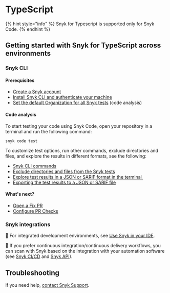 # TypeScript

{% hint style="info" %}
Snyk for Typescript is supported only for Snyk Code.
{% endhint %}

## Getting started with Snyk for TypeScript across environments <a href="#getting-started-with-snyk-for-apex-across-environments" id="getting-started-with-snyk-for-apex-across-environments"></a>

### Snyk CLI  <a href="#snyk-cli" id="snyk-cli"></a>

#### **Prerequisites**

* ​[Create a Snyk account](../getting-started/quickstart/create-or-log-in-to-a-snyk-account.md)​
* ​[Install Snyk CLI and authenticate your machine](../snyk-cli/getting-started-with-the-snyk-cli.md#install-the-snyk-cli-and-authenticate-your-machine)​
* ​[Set the default Organization for all Snyk tests](../snyk-cli/scan-and-maintain-projects-using-the-cli/snyk-cli-for-snyk-code/set-the-snyk-organization-for-the-cli-tests.md) (code analysis)

#### **Code analysis**

To start testing your code using Snyk Code, open your repository in a terminal and run the following command:

`snyk code test`

To customize test options, run other commands, exclude directories and files, and explore the results in different formats, see the following:

* ​[Snyk CLI commands](../snyk-cli/commands/#available-commands)​
* ​[Exclude directories and files from the Snyk tests](../snyk-cli/scan-and-maintain-projects-using-the-cli/snyk-cli-for-snyk-code/exclude-directories-and-files-from-snyk-code-cli-tests.md)​
* ​[Explore test results in a JSON or SARIF format in the terminal ](../snyk-cli/scan-and-maintain-projects-using-the-cli/snyk-cli-for-snyk-code/view-snyk-code-cli-results.md#output-test-results)​
* ​[Exporting the test results to a JSON or SARIF file](../snyk-cli/scan-and-maintain-projects-using-the-cli/snyk-cli-for-snyk-code/view-snyk-code-cli-results.md#export-test-results)​

#### **What's next?**

* ​[Open a Fix PR](../scan-with-snyk/pull-requests/snyk-fix-pull-or-merge-requests/)
* ​[Configure PR Checks](../scan-with-snyk/pull-requests/pull-request-checks/configure-pull-request-checks.md)​

### Snyk integrations  <a href="#snyk-integrations" id="snyk-integrations"></a>

​:link: For integrated development environments, see [Use Snyk in your IDE](../scm-ide-and-ci-cd-workflow-and-integrations/use-snyk-in-your-ide/).​

:link: If you prefer continuous integration/continuous delivery workflows, you can scan with Snyk based on the integration with your automation software (see [Snyk CI/CD](../scm-ide-and-ci-cd-workflow-and-integrations/snyk-ci-cd-integrations/) and [Snyk API](../snyk-api/)).

## Troubleshooting <a href="#troubleshooting" id="troubleshooting"></a>

If you need help, [contact Snyk Support](https://support.snyk.io/hc/en-us).
